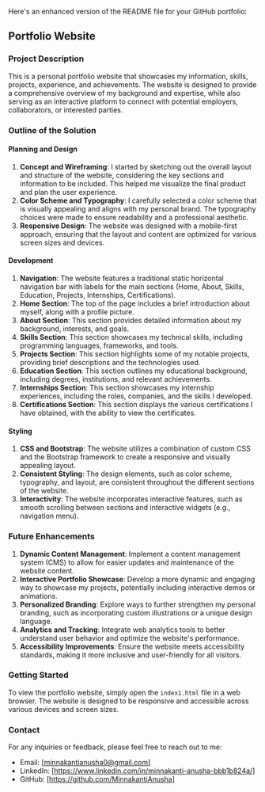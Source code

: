 Here's an enhanced version of the README file for your GitHub portfolio:

## Portfolio Website

### Project Description
This is a personal portfolio website that showcases my information, skills, projects, experience, and achievements. The website is designed to provide a comprehensive overview of my background and expertise, while also serving as an interactive platform to connect with potential employers, collaborators, or interested parties.

### Outline of the Solution
#### Planning and Design
1. **Concept and Wireframing**: I started by sketching out the overall layout and structure of the website, considering the key sections and information to be included. This helped me visualize the final product and plan the user experience.
2. **Color Scheme and Typography**: I carefully selected a color scheme that is visually appealing and aligns with my personal brand. The typography choices were made to ensure readability and a professional aesthetic.
3. **Responsive Design**: The website was designed with a mobile-first approach, ensuring that the layout and content are optimized for various screen sizes and devices.

#### Development
1. **Navigation**: The website features a traditional static horizontal navigation bar with labels for the main sections (Home, About, Skills, Education, Projects, Internships, Certifications).
2. **Home Section**: The top of the page includes a brief introduction about myself, along with a profile picture.
3. **About Section**: This section provides detailed information about my background, interests, and goals.
4. **Skills Section**: This section showcases my technical skills, including programming languages, frameworks, and tools.
5. **Projects Section**: This section highlights some of my notable projects, providing brief descriptions and the technologies used.
6. **Education Section**: This section outlines my educational background, including degrees, institutions, and relevant achievements.
7. **Internships Section**: This section showcases my internship experiences, including the roles, companies, and the skills I developed.
8. **Certifications Section**: This section displays the various certifications I have obtained, with the ability to view the certificates.

#### Styling
1. **CSS and Bootstrap**: The website utilizes a combination of custom CSS and the Bootstrap framework to create a responsive and visually appealing layout.
2. **Consistent Styling**: The design elements, such as color scheme, typography, and layout, are consistent throughout the different sections of the website.
3. **Interactivity**: The website incorporates interactive features, such as smooth scrolling between sections and interactive widgets (e.g., navigation menu).

### Future Enhancements
1. **Dynamic Content Management**: Implement a content management system (CMS) to allow for easier updates and maintenance of the website content.
2. **Interactive Portfolio Showcase**: Develop a more dynamic and engaging way to showcase my projects, potentially including interactive demos or animations.
3. **Personalized Branding**: Explore ways to further strengthen my personal branding, such as incorporating custom illustrations or a unique design language.
4. **Analytics and Tracking**: Integrate web analytics tools to better understand user behavior and optimize the website's performance.
5. **Accessibility Improvements**: Ensure the website meets accessibility standards, making it more inclusive and user-friendly for all visitors.

### Getting Started
To view the portfolio website, simply open the `index1.html`  file in a web browser. The website is designed to be responsive and accessible across various devices and screen sizes.

### Contact
For any inquiries or feedback, please feel free to reach out to me:

- Email: [minnakantianusha0@gmail.com]
- LinkedIn: [https://www.linkedin.com/in/minnakanti-anusha-bbb1b824a/]
- GitHub: [https://github.com/MinnakantiAnusha]
